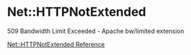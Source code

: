 # Net::HTTPNotExtended

509 Bandwidth Limit Exceeded - Apache bw/limited extension

[Net::HTTPNotExtended Reference](https://ruby-doc.org/stdlib-2.5.0/libdoc/net/http/rdoc/Net/HTTPNotExtended.html)